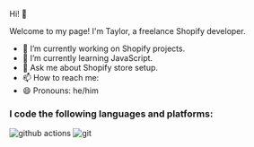 Hi! 👋

Welcome to my page!
I'm Taylor, a freelance Shopify developer. 

- 🔭 I’m currently working on Shopify projects.
- 🌱 I’m currently learning JavaScript.
- 💬 Ask me about Shopify store setup. 
- 📫 How to reach me: 
- 😄 Pronouns: he/him

<h3>I code the following languages and platforms:</h3>

<img alt="github actions" src="https://img.shields.io/badge/-Github_Actions-2088FF?style=flat-square&logo=github-actions&logoColor=white" />
<img alt="git" src="https://img.shields.io/badge/-Git-F05032?style=flat-square&logo=git&logoColor=white" />
